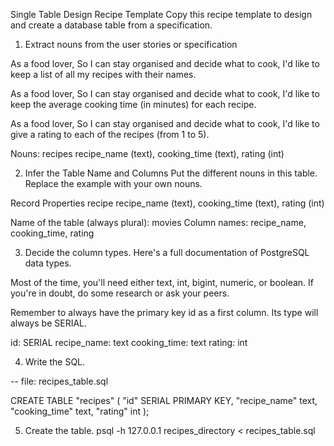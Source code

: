 Single Table Design Recipe Template
Copy this recipe template to design and create a database table from a specification.


1. Extract nouns from the user stories or specification

As a food lover,
So I can stay organised and decide what to cook,
I'd like to keep a list of all my recipes with their names.

As a food lover,
So I can stay organised and decide what to cook,
I'd like to keep the average cooking time (in minutes) for each recipe.

As a food lover,
So I can stay organised and decide what to cook,
I'd like to give a rating to each of the recipes (from 1 to 5).

Nouns:
recipes
recipe_name (text), cooking_time (text), rating (int)




2. Infer the Table Name and Columns
Put the different nouns in this table. Replace the example with your own nouns.

Record	    Properties
recipe      recipe_name (text), cooking_time (text), rating (int)

Name of the table (always plural): movies
Column names: recipe_name, cooking_time, rating




3. Decide the column types.
Here's a full documentation of PostgreSQL data types.

Most of the time, you'll need either text, int, bigint, numeric, or boolean. If you're in doubt, do some research or ask your peers.

Remember to always have the primary key id as a first column. Its type will always be SERIAL.


id: SERIAL
recipe_name: text
cooking_time: text
rating: int



4. Write the SQL.

-- file: recipes_table.sql

CREATE TABLE "recipes" (
  "id" SERIAL PRIMARY KEY,
  "recipe_name" text,
  "cooking_time" text,
  "rating" int
);




5. Create the table.
psql -h 127.0.0.1 recipes_directory < recipes_table.sql
